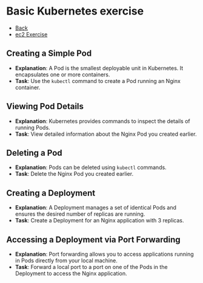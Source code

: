 # Basic Kubernetes exercise

- [Back](../README.md)
- [ec2 Exercise](ec2-exercise.md)

## Creating a Simple Pod

- **Explanation**: A Pod is the smallest deployable unit in Kubernetes. It encapsulates one or more containers.
- **Task**: Use the `kubectl` command to create a Pod running an Nginx container.

## Viewing Pod Details

- **Explanation**: Kubernetes provides commands to inspect the details of running Pods.
- **Task**: View detailed information about the Nginx Pod you created earlier.

## Deleting a Pod

- **Explanation**: Pods can be deleted using `kubectl` commands.
- **Task**: Delete the Nginx Pod you created earlier.

## Creating a Deployment

- **Explanation**: A Deployment manages a set of identical Pods and ensures the desired number of replicas are running.
- **Task**: Create a Deployment for an Nginx application with 3 replicas.

## Accessing a Deployment via Port Forwarding

- **Explanation**: Port forwarding allows you to access applications running in Pods directly from your local machine.
- **Task**: Forward a local port to a port on one of the Pods in the Deployment to access the Nginx application.
